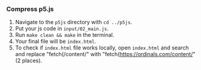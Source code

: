 ### Compress p5.js

1. Navigate to the `p5js` directory with `cd ../p5js`.
2. Put your js code in `input/02_main.js`.
3. Run `make clean && make` in the terminal.
4. Your final file will be `index.html`.
5. To check if `index.html` file works locally, open `index.html` and search and replace "fetch(/content/" with "fetch(https://ordinals.com/content/" (2 places).
